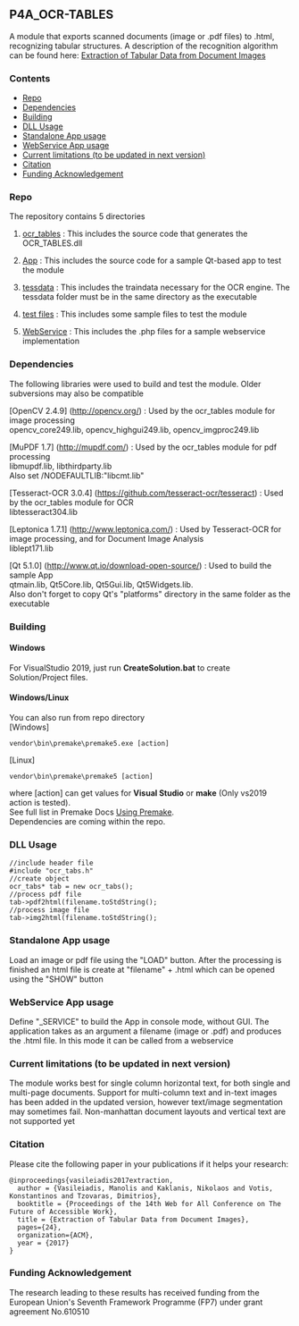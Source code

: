 ## P4A_OCR-TABLES

A module that exports scanned documents (image or .pdf files) to .html, recognizing tabular structures. A description of the recognition algorithm can be found here: [Extraction of Tabular Data from Document Images](https://doi.org/10.1145/3058555.3058581)

### Contents

- [Repo](https://github.com/tpapavas/P4ALL_OCR-TABLES/tree/img-preprocessing#repo)
- [Dependencies](https://github.com/tpapavas/P4ALL_OCR-TABLES/tree/img-preprocessing#dependencies)
- [Building](https://github.com/tpapavas/P4ALL_OCR-TABLES/tree/img-preprocessing#building)
- [DLL Usage](https://github.com/tpapavas/P4ALL_OCR-TABLES/tree/img-preprocessing#dll-usage)
- [Standalone App usage](https://github.com/tpapavas/P4ALL_OCR-TABLES/tree/img-preprocessing#standalone-app-usage)
- [WebService App usage](https://github.com/tpapavas/P4ALL_OCR-TABLES/tree/img-preprocessing#webservice-app-usage)
- [Current limitations (to be updated in next version)](https://github.com/tpapavas/P4ALL_OCR-TABLES/tree/img-preprocessing#current-limitations-to-be-updated-in-next-version)
- [Citation](https://github.com/tpapavas/P4ALL_OCR-TABLES/tree/img-preprocessing#citation)
- [Funding Acknowledgement](https://github.com/tpapavas/P4ALL_OCR-TABLES/tree/img-preprocessing#funding-acknowledgement)

### Repo

The repository contains 5 directories

1) [ocr_tables](https://github.com/P4ALLcerthiti/P4ALL_OCR-TABLES/tree/master/ocr_tables) : This includes the source code that generates the OCR_TABLES.dll

2) [App](https://github.com/P4ALLcerthiti/P4ALL_OCR-TABLES/tree/master/App) : This includes the source code for a sample Qt-based app to test the module

3) [tessdata](https://github.com/P4ALLcerthiti/P4ALL_OCR-TABLES/tree/master/tessdata) : This includes the traindata necessary for the OCR engine. The tessdata folder must be in the same directory as the executable

4) [test files](https://github.com/P4ALLcerthiti/P4ALL_OCR-TABLES/tree/master/test%20files) : This includes some sample files to test the module

5) [WebService](https://github.com/P4ALLcerthiti/P4ALL_OCR-TABLES/tree/master/WebService) : This includes the .php files for a sample webservice implementation


### Dependencies

The following libraries were used to build and test the module. Older subversions may also be compatible

[OpenCV 2.4.9] (http://opencv.org/) : Used by the ocr_tables module for image processing  
opencv_core249.lib, opencv_highgui249.lib, opencv_imgproc249.lib

[MuPDF 1.7] (http://mupdf.com/) : Used by the ocr_tables module for pdf processing  
libmupdf.lib, libthirdparty.lib  
Also set /NODEFAULTLIB:"libcmt.lib"

[Tesseract-OCR 3.0.4] (https://github.com/tesseract-ocr/tesseract) : Used by the ocr_tables module for OCR  
libtesseract304.lib

[Leptonica 1.7.1] (http://www.leptonica.com/) : Used by Tesseract-OCR for image processing, and for Document Image Analysis  
liblept171.lib

[Qt 5.1.0] (http://www.qt.io/download-open-source/) : Used to build the sample App  
qtmain.lib, Qt5Core.lib, Qt5Gui.lib, Qt5Widgets.lib.   
Also don't forget to copy Qt's "platforms" directory in the same folder as the executable

### Building

#### Windows 
For VisualStudio 2019, just run **CreateSolution.bat** to create Solution/Project files.

#### Windows/Linux
You can also run from repo directory \
[Windows]
```
vendor\bin\premake\premake5.exe [action]
```
[Linux]
```
vendor\bin\premake\premake5 [action]
```
where [action] can get values for **Visual Studio** or **make** (Only vs2019 action is tested). \
See full list in Premake Docs [Using Premake](https://premake.github.io/docs/Using-Premake). \
Dependencies are coming within the repo.

### DLL Usage

```
//include header file
#include "ocr_tabs.h"
//create object  
ocr_tabs* tab = new ocr_tabs();
//process pdf file
tab->pdf2html(filename.toStdString();
//process image file
tab->img2html(filename.toStdString();
```

### Standalone App usage

Load an image or pdf file using the "LOAD" button. After the processing is finished an html file is create at "filename" + .html which can be opened using the "SHOW" button

### WebService App usage

Define "_SERVICE" to build the App in console mode, without GUI. The application takes as an argument a filename (image or .pdf) and produces the .html file. In this mode it can be called from a webservice

### Current limitations (to be updated in next version)

The module works best for single column horizontal text, for both single and multi-page documents.
Support for multi-column text and in-text images has been added in the updated version, however text/image segmentation may sometimes fail.
Non-manhattan document layouts and vertical text are not supported yet

### Citation
Please cite the following paper in your publications if it helps your research:

    @inproceedings{vasileiadis2017extraction,
      author = {Vasileiadis, Manolis and Kaklanis, Nikolaos and Votis, Konstantinos and Tzovaras, Dimitrios},
      booktitle = {Proceedings of the 14th Web for All Conference on The Future of Accessible Work},
      title = {Extraction of Tabular Data from Document Images},
      pages={24},
      organization={ACM},
      year = {2017}
    }  

### Funding Acknowledgement

The research leading to these results has received funding from the European
Union's Seventh Framework Programme (FP7) under grant agreement No.610510
